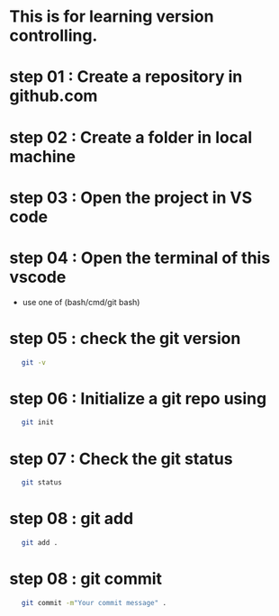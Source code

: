 # This is for learning version controlling.

# step 01 : Create a repository in github.com 

# step 02 : Create a folder in local machine

# step 03 : Open the project in VS code 

# step 04 : Open the terminal of this vscode 
- use one of (bash/cmd/git bash)

# step 05 : check the git version
```bash 
   git -v
```

# step 06 : Initialize a git repo using 
```bash 
   git init
```

# step 07 : Check the git status 
```bash 
   git status
```

# step 08 : git add 
```bash 
   git add .
```

# step 08 : git commit 
```bash 
   git commit -m"Your commit message" .
```

 
